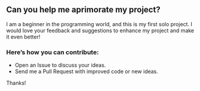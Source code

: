 ## Can you help me aprimorate my project?

I am a beginner in the programming world, and this is my first solo project.
I would love your feedback and suggestions to enhance my project and make it even better!

### Here’s how you can contribute:
- Open an Issue to discuss your ideas.
- Send me a Pull Request with improved code or new ideas.

Thanks!
